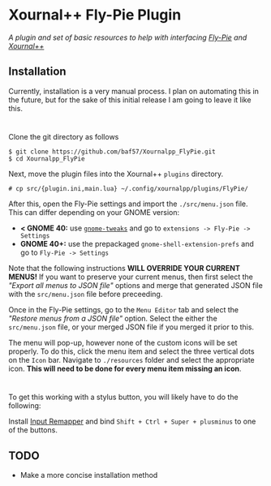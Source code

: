 # Xournal++ Fly-Pie Plugin

*A plugin and set of basic resources to help with interfacing [Fly-Pie](https://github.com/Schneegans/Fly-Pie) and [Xournal++](https://github.com/xournalpp/xournalpp)*


## Installation
Currently, installation is a very manual process. I plan on automating this in the future, but for the sake of this initial release I am going to leave it like this.

#

Clone the git directory as follows
```
$ git clone https://github.com/baf57/Xournalpp_FlyPie.git
$ cd Xournalpp_FlyPie
```

Next, move the plugin files into the Xournal++ `plugins` directory.
```
# cp src/{plugin.ini,main.lua} ~/.config/xournalpp/plugins/FlyPie/
```
After this, open the Fly-Pie settings and import the `./src/menu.json` file. This can differ depending on your GNOME version:
* **< GNOME 40:** use [`gnome-tweaks`](https://github.com/GNOME/gnome-tweaks) and go to `extensions -> Fly-Pie -> Settings`
* **GNOME 40+:** use the prepackaged `gnome-shell-extension-prefs` and go to `Fly-Pie -> Settings`
  
Note that the following instructions **WILL OVERRIDE YOUR CURRENT MENUS!** If you want to preserve your current menus, then first select the *"Export all menus to JSON file"* options and merge that generated JSON file with the `src/menu.json` file before preceeding.

Once in the Fly-Pie settings, go to the `Menu Editor` tab and select the *"Restore menus from a JSON file"* option. Select the either the `src/menu.json` file, or your merged JSON file if you merged it prior to this.

The menu will pop-up, however none of the custom icons will be set properly. To do this, click the menu item and select the three vertical dots on the `Icon` bar. Navigate to `./resources` folder and select the appropriate icon. **This will need to be done for every menu item missing an icon**.
#
To get this working with a stylus button, you will likely have to do the following:

Install [Input Remapper](https://github.com/sezanzeb/input-remapper) and bind `Shift + Ctrl + Super + plusminus` to one of the buttons.


## TODO
* Make a more concise installation method